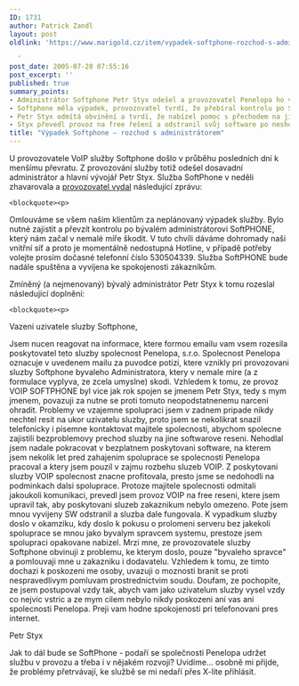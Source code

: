 ```yaml
---
ID: 1731
author: Patrick Zandl
layout: post
oldlink: 'https://www.marigold.cz/item/vypadek-softphone-rozchod-s-administratorem

  '
post_date: 2005-07-20 07:55:16
post_excerpt: ''
published: true
summary_points:
- Administrátor Softphone Petr Styx odešel a provozovatel Penelopa ho viní ze škod.
- Softphone měla výpadek, provozovatel tvrdí, že přebíral kontrolu po Styxovi.
- Petr Styx odmítá obvinění a tvrdí, že nabízel pomoc s přechodem na jiné řešení.
- Styx převedl provoz na free řešení a odstranil svůj software po neshodách.
title: "Výpadek Softphone – rozchod s administrátorem"
---
```


<p>U provozovatele VoIP služby Softphone došlo v průběhu posledních dní k menšímu převratu. Z provozování služby totiž odešel dosavadní administrátor a hlavní vývojář Petr Styx. Služba SoftPhone v neděli zhavarovala a <a href="http://wwwold.softphone.cz/index.php?spn=cGFnZT0xNDA=">provozovatel vydal</a> následující zprávu:</p>

	<blockquote><p>
Omlouváme se všem našim klientům za neplánovaný výpadek služby. Bylo nutné zajistit a převzít kontrolu po bývalém administrátorovi SoftPHONE, který nám začal v nemalé míře škodit. V tuto chvíli dáváme dohromady naši vnitřní síť a proto je momentálně nedostupná Hotline, v případě potřeby volejte prosím dočasné telefonní číslo 530504339. Služba SoftPHONE bude nadále spuštěna a vyvíjena ke spokojenosti zákazníkům.
</p>
</blockquote>
<p>Zmíněný (a nejmenovaný) bývalý administrátor Petr Styx k tomu rozeslal následující doplnění:</p>

	<blockquote><p>
Vazeni uzivatele sluzby Softphone,</p>

<p>Jsem nucen reagovat na informace, ktere formou emailu vam vsem rozesila
poskytovatel teto sluzby spolecnost Penelopa, s.r.o. Spolecnost Penelopa
oznacuje v uvedenem mailu za puvodce potizi, ktere vznikly pri provozovani
sluzby Softphone byvaleho Administratora, ktery v nemale mire (a z
formulace vyplyva, ze zcela umyslne) skodi. Vzhledem k tomu, ze provoz
VOIP SOFTPHONE byl vice jak rok spojen se jmenem Petr Styx, tedy s mym
jmenem, povazuji za nutne se proti tomuto neopodstatnenemu narceni
ohradit. Problemy ve vzajemne spolupraci jsem v zadnem pripade nikdy
nechtel resit na ukor uzivatelu sluzby, proto jsem se nekolikrat snazil
telefonicky i pisemne kontaktovat majitele spolecnosti, abychom spolecne
zajistili bezproblemovy prechod sluzby na jine softwarove reseni. Nehodlal
jsem nadale pokracovat v bezplatnem poskytovani software, na kterem jsem
nekolik let pred zahajenim spoluprace se spolecnosti Penelopa pracoval a
ktery jsem pouzil v zajmu rozbehu sluzeb VOIP. Z poskytovani sluzby VOIP
spolecnost znacne profitovala, presto jsme se nedohodli na podminkach
dalsi spoluprace.  Protoze majitele spolecnosti odmitali jakoukoli
komunikaci, prevedl jsem provoz VOIP na free reseni, ktere jsem upravil
tak, aby poskytovani sluzeb zakaznikum nebylo omezeno. Pote jsem mnou
vyvijeny SW odstranil a sluzba dale fungovala.  K vypadkum sluzby doslo v
okamziku, kdy doslo k pokusu o prolomeni serveru bez jakekoli spoluprace
se mnou jako byvalym spravcem systemu, prestoze jsem spolupraci opakovane
nabizel.
Mrzi mne, ze provozovatele sluzby Softphone obvinuji z problemu, ke kterym
doslo, pouze "byvaleho spravce" a pomlouvaji mne u zakazniku i dodavatelu.
Vzhledem k tomu, ze timto dochazi k poskozeni me osoby, uvazuji o moznosti
branit se proti nespravedlivym pomluvam prostrednictvim soudu. Doufam, ze
pochopite, ze jsem postupoval vzdy tak, abych vam jako uzivatelum sluzby
vysel vzdy co nejvic vstric a ze mym cilem nebylo nikdy poskozeni ani vas
ani spolecnosti Penelopa. Preji vam hodne spokojenosti pri telefonovani
pres internet.</p>

<p>Petr Styx
</p>
</blockquote>
<p>Jak to dál bude se SoftPhone - podaří se společnosti Penelopa udržet službu v provozu a třeba i v nějakém rozvoji? Uvidíme... osobně mi přijde, že problémy přetrvávají, ke službě se mi nedaří přes X-lite přihlásit.
</p>